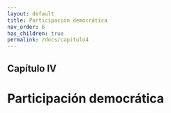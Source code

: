 ```yaml
---
layout: default
title: Participación democrática
nav_order: 6
has_children: true
permalink: /docs/capitulo4
---
```



## Capítulo IV
# Participación democrática


